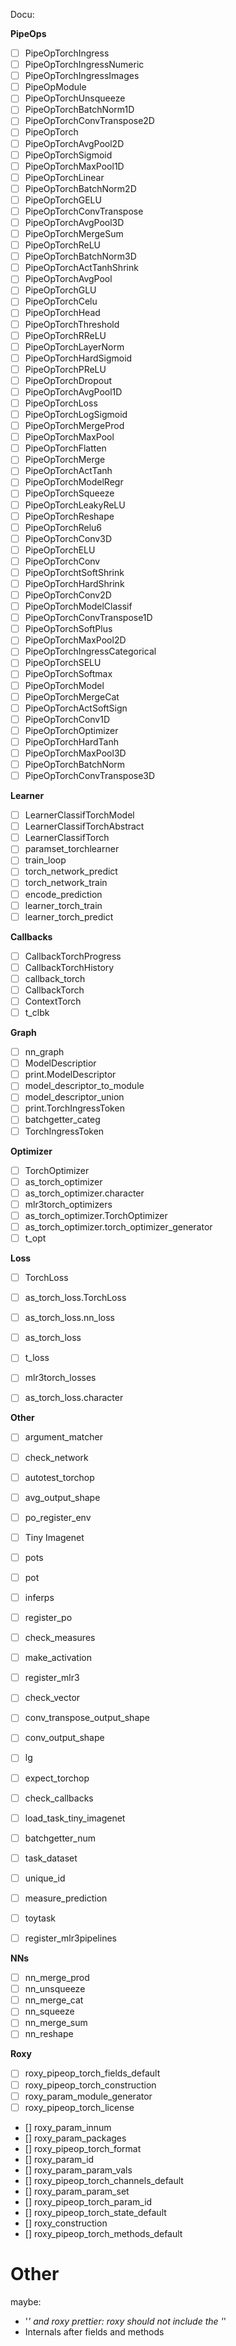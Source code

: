 Docu:

**PipeOps**



* [ ] PipeOpTorchIngress
* [ ] PipeOpTorchIngressNumeric
* [ ] PipeOpTorchIngressImages
* [ ] PipeOpModule
* [ ] PipeOpTorchUnsqueeze
* [ ] PipeOpTorchBatchNorm1D
* [ ] PipeOpTorchConvTranspose2D
* [ ] PipeOpTorch
* [ ] PipeOpTorchAvgPool2D
* [ ] PipeOpTorchSigmoid
* [ ] PipeOpTorchMaxPool1D
* [ ] PipeOpTorchLinear
* [ ] PipeOpTorchBatchNorm2D
* [ ] PipeOpTorchGELU
* [ ] PipeOpTorchConvTranspose
* [ ] PipeOpTorchAvgPool3D
* [ ] PipeOpTorchMergeSum
* [ ] PipeOpTorchReLU
* [ ] PipeOpTorchBatchNorm3D
* [ ] PipeOpTorchActTanhShrink
* [ ] PipeOpTorchAvgPool
* [ ] PipeOpTorchGLU
* [ ] PipeOpTorchCelu
* [ ] PipeOpTorchHead
* [ ] PipeOpTorchThreshold
* [ ] PipeOpTorchRReLU
* [ ] PipeOpTorchLayerNorm
* [ ] PipeOpTorchHardSigmoid
* [ ] PipeOpTorchPReLU
* [ ] PipeOpTorchDropout
* [ ] PipeOpTorchAvgPool1D
* [ ] PipeOpTorchLoss
* [ ] PipeOpTorchLogSigmoid
* [ ] PipeOpTorchMergeProd
* [ ] PipeOpTorchMaxPool
* [ ] PipeOpTorchFlatten
* [ ] PipeOpTorchMerge
* [ ] PipeOpTorchActTanh
* [ ] PipeOpTorchModelRegr
* [ ] PipeOpTorchSqueeze
* [ ] PipeOpTorchLeakyReLU
* [ ] PipeOpTorchReshape
* [ ] PipeOpTorchRelu6
* [ ] PipeOpTorchConv3D
* [ ] PipeOpTorchELU
* [ ] PipeOpTorchConv
* [ ] PipeOpTorchtSoftShrink
* [ ] PipeOpTorchHardShrink
* [ ] PipeOpTorchConv2D
* [ ] PipeOpTorchModelClassif
* [ ] PipeOpTorchConvTranspose1D
* [ ] PipeOpTorchSoftPlus
* [ ] PipeOpTorchMaxPool2D
* [ ] PipeOpTorchIngressCategorical
* [ ] PipeOpTorchSELU
* [ ] PipeOpTorchSoftmax
* [ ] PipeOpTorchModel
* [ ] PipeOpTorchMergeCat
* [ ] PipeOpTorchActSoftSign
* [ ] PipeOpTorchConv1D
* [ ] PipeOpTorchOptimizer
* [ ] PipeOpTorchHardTanh
* [ ] PipeOpTorchMaxPool3D
* [ ] PipeOpTorchBatchNorm
* [ ] PipeOpTorchConvTranspose3D

**Learner**

* [ ] LearnerClassifTorchModel
* [ ] LearnerClassifTorchAbstract
* [ ] LearnerClassifTorch
* [ ] paramset_torchlearner
* [ ] train_loop
* [ ] torch_network_predict
* [ ] torch_network_train
* [ ] encode_prediction
* [ ] learner_torch_train
* [ ] learner_torch_predict

**Callbacks**

* [ ] CallbackTorchProgress
* [ ] CallbackTorchHistory
* [ ] callback_torch
* [ ] CallbackTorch
* [ ] ContextTorch
* [ ] t_clbk

**Graph**

* [ ] nn_graph
* [ ] ModelDescriptior
* [ ] print.ModelDescriptor
* [ ] model_descriptor_to_module
* [ ] model_descriptor_union
* [ ] print.TorchIngressToken
* [ ] batchgetter_categ
* [ ] TorchIngressToken

**Optimizer**

* [ ] TorchOptimizer
* [ ] as_torch_optimizer
* [ ] as_torch_optimizer.character
* [ ] mlr3torch_optimizers
* [ ] as_torch_optimizer.TorchOptimizer
* [ ] as_torch_optimizer.torch_optimizer_generator
* [ ] t_opt

**Loss**

* [ ] TorchLoss
* [ ] as_torch_loss.TorchLoss
* [ ] as_torch_loss.nn_loss
* [ ] as_torch_loss
* [ ] t_loss
* [ ] mlr3torch_losses
* [ ] as_torch_loss.character


**Other**

* [ ] argument_matcher
* [ ] check_network
* [ ] autotest_torchop
* [ ] avg_output_shape
* [ ] po_register_env
* [ ] Tiny Imagenet
* [ ] pots
* [ ] pot
* [ ] inferps
* [ ] register_po
* [ ] check_measures
* [ ] make_activation
* [ ] register_mlr3
* [ ] check_vector
* [ ] conv_transpose_output_shape
* [ ] conv_output_shape
* [ ] lg
* [ ] expect_torchop
* [ ] check_callbacks
* [ ] load_task_tiny_imagenet
* [ ] batchgetter_num
* [ ] task_dataset
* [ ] unique_id
* [ ] measure_prediction
* [ ] toytask
* [ ] register_mlr3pipelines


**NNs**

* [ ] nn_merge_prod
* [ ] nn_unsqueeze
* [ ] nn_merge_cat
* [ ] nn_squeeze
* [ ] nn_merge_sum
* [ ] nn_reshape

**Roxy**

* [ ] roxy_pipeop_torch_fields_default
* [ ] roxy_pipeop_torch_construction
* [ ] roxy_param_module_generator
* [ ] roxy_pipeop_torch_license

* [] roxy_param_innum
* [] roxy_param_packages
* [] roxy_pipeop_torch_format
* [] roxy_param_id
* [] roxy_param_param_vals
* [] roxy_pipeop_torch_channels_default
* [] roxy_param_param_set
* [] roxy_pipeop_torch_param_id
* [] roxy_pipeop_torch_state_default
* [] roxy_construction
* [] roxy_pipeop_torch_methods_default




# Other

maybe:
* '*' and roxy prettier: roxy should not include the '*'
* Internals after fields and methods
